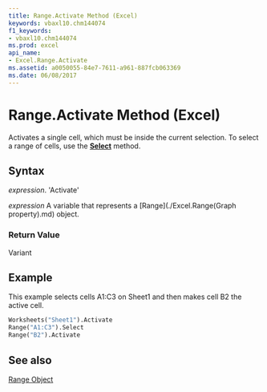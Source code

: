 ```yaml
---
title: Range.Activate Method (Excel)
keywords: vbaxl10.chm144074
f1_keywords:
- vbaxl10.chm144074
ms.prod: excel
api_name:
- Excel.Range.Activate
ms.assetid: a0050055-84e7-7611-a961-887fcb063369
ms.date: 06/08/2017
---
```



# Range.Activate Method (Excel)

Activates a single cell, which must be inside the current selection. To select a range of cells, use the  **[Select](Excel.Range.Select.md)** method.


## Syntax

 _expression_. 'Activate'

 _expression_ A variable that represents a [Range](./Excel.Range(Graph property).md) object.


### Return Value

Variant


## Example

This example selects cells A1:C3 on Sheet1 and then makes cell B2 the active cell.


```vb
Worksheets("Sheet1").Activate 
Range("A1:C3").Select 
Range("B2").Activate
```


## See also


[Range Object](Excel.Range(objec).md)

